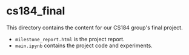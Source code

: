 # cs184_final

This directory contains the content for our CS184 group's final project.

- `milestone_report.html` is the project report.
- `main.ipynb` contains the project code and experiments.